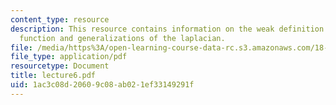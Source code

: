 ```yaml
---
content_type: resource
description: This resource contains information on the weak definition of a harmonic
  function and generalizations of the laplacian.
file: /media/https%3A/open-learning-course-data-rc.s3.amazonaws.com/18-152-introduction-to-partial-differential-equations-fall-2005/1ac3c08d20609c08ab021ef33149291f_lecture6.pdf
file_type: application/pdf
resourcetype: Document
title: lecture6.pdf
uid: 1ac3c08d-2060-9c08-ab02-1ef33149291f
---
```

